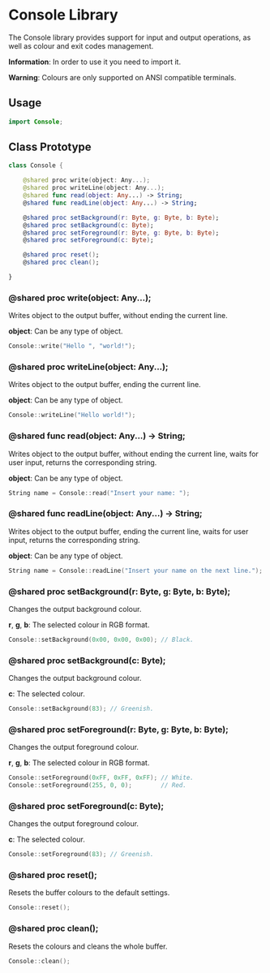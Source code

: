 
# Console Library

The Console library provides support for input and output
operations, as well as colour and exit codes management.

**Information**: In order to use it you need to import it.

**Warning**: Colours are only supported on ANSI compatible terminals.

## Usage

``` swift
import Console;
```

## Class Prototype

``` swift
class Console {

	@shared proc write(object: Any...);
	@shared proc writeLine(object: Any...);
	@shared func read(object: Any...) -> String;
	@shared func readLine(object: Any...) -> String;

	@shared proc setBackground(r: Byte, g: Byte, b: Byte);
	@shared proc setBackground(c: Byte);
	@shared proc setForeground(r: Byte, g: Byte, b: Byte);
	@shared proc setForeground(c: Byte);

	@shared proc reset();
	@shared proc clean();

}
```

### @shared proc write(object: Any...);

Writes object to the output buffer, without
ending the current line.

**object**: Can be any type of object.

``` swift
Console::write("Hello ", "world!");
```

### @shared proc writeLine(object: Any...);

Writes object to the output buffer,
ending the current line.

**object**: Can be any type of object.

``` swift
Console::writeLine("Hello world!");
```

### @shared func read(object: Any...) -> String;

Writes object to the output buffer, without
ending the current line, waits for user input,
returns the corresponding string.

**object**: Can be any type of object.

``` swift
String name = Console::read("Insert your name: ");
```

### @shared func readLine(object: Any...) -> String;

Writes object to the output buffer,
ending the current line, waits for user input,
returns the corresponding string.

**object**: Can be any type of object.

``` swift
String name = Console::readLine("Insert your name on the next line.");
```

### @shared proc setBackground(r: Byte, g: Byte, b: Byte);

Changes the output background colour.

**r**, **g**, **b**: The selected colour in RGB format.

``` swift
Console::setBackground(0x00, 0x00, 0x00); // Black.
```

### @shared proc setBackground(c: Byte);

Changes the output background colour.

**c**: The selected colour.

``` swift
Console::setBackground(83); // Greenish.
```

### @shared proc setForeground(r: Byte, g: Byte, b: Byte);

Changes the output foreground colour.

**r**, **g**, **b**: The selected colour in RGB format.

``` swift
Console::setForeground(0xFF, 0xFF, 0xFF); // White.
Console::setForeground(255, 0, 0);        // Red.
```

### @shared proc setForeground(c: Byte);

Changes the output foreground colour.

**c**: The selected colour.

``` swift
Console::setForeground(83); // Greenish.
```

### @shared proc reset();

Resets the buffer colours to the default settings.

``` swift
Console::reset();
```

### @shared proc clean();

Resets the colours and cleans the whole buffer.

``` swift
Console::clean();
```
